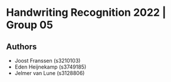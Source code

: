 # Handwriting Recognition 2022 | Group 05

## Authors 
- Joost Franssen (s3210103)
- Eden Heijnekamp (s3749185)
- Jelmer van Lune (s3128806)